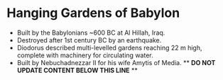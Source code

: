 Hanging Gardens of Babylon
==========================

* Built by the Babylonians ~600 BC at Al Hillah, Iraq.
* Destroyed after 1st century BC by an earthquake.
* Diodorus described multi-levelled gardens reaching 22 m high, complete with machinery for circulating water.
* Built by Nebuchadnezzar II for his wife Amytis of Media.
** **DO NOT UPDATE CONTENT BELOW THIS LINE** **


